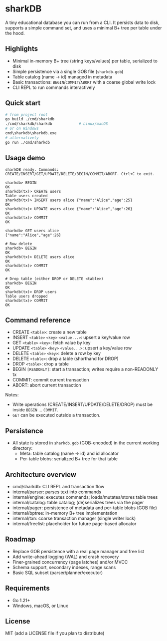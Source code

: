 sharkDB
========

A tiny educational database you can run from a CLI. It persists data to disk, supports a simple command set, and uses a minimal B+ tree per table under the hood.

Highlights
---------
- Minimal in-memory B+ tree (string keys/values) per table, serialized to disk
- Simple persistence via a single GOB file (`sharkdb.gob`)
- Table catalog (name → id) managed in metadata
- Basic transactions: `BEGIN`/`COMMIT`/`ABORT` with a coarse global write lock
- CLI REPL to run commands interactively

Quick start
-----------
```bash
# from project root
go build ./cmd/sharkdb
./cmd/sharkdb/sharkdb            # Linux/macOS
# or on Windows
cmd\sharkdb\sharkdb.exe
# alternatively
go run ./cmd/sharkdb
```

Usage demo
----------
```text
sharkDB ready. Commands: CREATE/INSERT/GET/UPDATE/DELETE/BEGIN/COMMIT/ABORT. Ctrl+C to exit.

sharkdb> BEGIN
OK
sharkdb(tx)> CREATE users
Table users created
sharkdb(tx)> INSERT users alice {"name":"Alice","age":25}
OK
sharkdb(tx)> UPDATE users alice {"name":"Alice","age":26}
OK
sharkdb(tx)> COMMIT
OK

sharkdb> GET users alice
{"name":"Alice","age":26}

# Row delete
sharkdb> BEGIN
OK
sharkdb(tx)> DELETE users alice
OK
sharkdb(tx)> COMMIT
OK

# Drop table (either DROP or DELETE <table>)
sharkdb> BEGIN
OK
sharkdb(tx)> DROP users
Table users dropped
sharkdb(tx)> COMMIT
OK
```

Command reference
-----------------
- CREATE `<table>`: create a new table
- INSERT `<table>` `<key>` `<value...>`: upsert a key/value row
- GET `<table>` `<key>`: fetch value by key
- UPDATE `<table>` `<key>` `<value...>`: upsert a key/value row
- DELETE `<table>` `<key>`: delete a row by key
- DELETE `<table>`: drop a table (shorthand for DROP)
- DROP `<table>`: drop a table
- BEGIN `[READONLY]`: start a transaction; writes require a non-READONLY tx
- COMMIT: commit current transaction
- ABORT: abort current transaction

Notes:
- Write operations (CREATE/INSERT/UPDATE/DELETE/DROP) must be inside `BEGIN` … `COMMIT`.
- `GET` can be executed outside a transaction.

Persistence
-----------
- All state is stored in `sharkdb.gob` (GOB-encoded) in the current working directory:
  - Meta: table catalog (name → id) and id allocator
  - Per-table blobs: serialized B+ tree for that table

Architecture overview
---------------------
- cmd/sharkdb: CLI REPL and transaction flow
- internal/parser: parses text into commands
- internal/engine: executes commands; loads/mutates/stores table trees
- internal/catalog: table catalog; (de)serializes trees via the pager
- internal/pager: persistence of metadata and per-table blobs (GOB file)
- internal/bptree: in-memory B+ tree implementation
- internal/txn: coarse transaction manager (single writer lock)
- internal/freelist: placeholder for future page-based allocator

Roadmap
-------
- Replace GOB persistence with a real page manager and free list
- Add write-ahead logging (WAL) and crash recovery
- Finer-grained concurrency (page latches) and/or MVCC
- Schema support, secondary indexes, range scans
- Basic SQL subset (parser/planner/executor)

Requirements
------------
- Go 1.21+
- Windows, macOS, or Linux

License
-------
MIT (add a LICENSE file if you plan to distribute)


